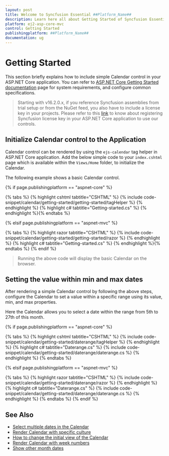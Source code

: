 ```yaml
---
layout: post
title: Welcome to Syncfusion Essential ##Platform_Name##
description: Learn here all about Getting Started of Syncfusion Essential ##Platform_Name## widgets based on HTML5 and jQuery.
platform: ej2-asp-core-mvc
control: Getting Started
publishingplatform: ##Platform_Name##
documentation: ug
---
```



# Getting Started

This section briefly explains how to include simple Calendar control in your ASP.NET Core application. You can refer to [ASP.NET Core Getting Started documentation](../../getting-started/) page for system requirements, and configure common specifications.

> Starting with v16.2.0.x, if you reference Syncfusion assemblies from trial setup or from the NuGet feed, you also have to include a license key in your projects. Please refer to this [link](https://help.syncfusion.com/common/essential-studio/licensing/license-key#aspnet-core) to know about registering Syncfusion license key in your ASP.NET Core application to use our controls.

## Initialize Calendar control to the Application

Calendar control can be rendered by using the `ejs-calendar` tag helper in ASP.NET Core application. Add the below simple code to your `index.cshtml` page which is available within the `Views/Home` folder, to initialize the Calendar.

The following example shows a basic Calendar control.

{% if page.publishingplatform == "aspnet-core" %}

{% tabs %}
{% highlight cshtml tabtitle="CSHTML" %}
{% include code-snippet/calendar/getting-started/getting-started/tagHelper %}
{% endhighlight %}
{% highlight c# tabtitle="Getting-started.cs" %}
{% endhighlight %}{% endtabs %}

{% elsif page.publishingplatform == "aspnet-mvc" %}

{% tabs %}
{% highlight razor tabtitle="CSHTML" %}
{% include code-snippet/calendar/getting-started/getting-started/razor %}
{% endhighlight %}
{% highlight c# tabtitle="Getting-started.cs" %}
{% endhighlight %}{% endtabs %}
{% endif %}



> Running the above code will display the basic Calendar on the browser.

## Setting the value within min and max dates

After rendering a simple Calendar control by following the above steps, configure the Calendar to set a value within a specific range using its value, min, and max properties.

Here the Calendar allows you to select a date within the range from 5th to 27th of this month.

{% if page.publishingplatform == "aspnet-core" %}

{% tabs %}
{% highlight cshtml tabtitle="CSHTML" %}
{% include code-snippet/calendar/getting-started/daterange/tagHelper %}
{% endhighlight %}
{% highlight c# tabtitle="Daterange.cs" %}
{% include code-snippet/calendar/getting-started/daterange/daterange.cs %}
{% endhighlight %}
{% endtabs %}

{% elsif page.publishingplatform == "aspnet-mvc" %}

{% tabs %}
{% highlight razor tabtitle="CSHTML" %}
{% include code-snippet/calendar/getting-started/daterange/razor %}
{% endhighlight %}
{% highlight c# tabtitle="Daterange.cs" %}
{% include code-snippet/calendar/getting-started/daterange/daterange.cs %}
{% endhighlight %}
{% endtabs %}
{% endif %}



## See Also

* [Select multiple dates in the Calendar](./multi-select)
* [Render Calendar with specific culture](./globalization)
* [How to change the initial view of the Calendar](./calendar-views)
* [Render Calendar with week numbers](./how-to/render-the-calendar-with-week-numbers)
* [Show other month dates](./how-to/show-dates-of-other-months)